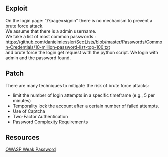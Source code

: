 ## Exploit

On the login page: "/?page=signin" there is no mechanism to prevent a brute force attack.<br>
We assume that there is a admin username.<br>
We take a list of most common passwords : <https://github.com/danielmiessler/SecLists/blob/master/Passwords/Common-Credentials/10-million-password-list-top-100.txt> <br>
and brute force the login get request with the python script.
We login with admin and the password found.


## Patch

There are many techniques to mitigate the risk of brute force attacks:

- limit the number of login attempts in a specific timeframe (e.g., 5 per minutes)
- Temporality lock the account after a certain number of failed attempts.
- Use of Captcha
- Two-Factor Authentication
- Password Complexity Requirements

## Resources

[OWASP Weak Password](https://owasp.org/www-project-web-security-testing-guide/stable/4-Web_Application_Security_Testing/04-Authentication_Testing/07-Testing_for_Weak_Password_Policy)
